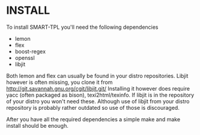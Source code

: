 INSTALL
=======

To install SMART-TPL you'll need the following dependencies

* lemon
* flex
* boost-regex
* openssl
* libjit

Both lemon and flex can usually be found in your distro repositories. Libjit however is often missing, you clone it from http://git.savannah.gnu.org/cgit/libjit.git/
Installing it however does require yacc (often packaged as bison), texi2html/texinfo. If libjit is in the repository of your distro you won't need these.
Although use of libjit from your distro repository is probably rather outdated so use of those is discouraged.

After you have all the required dependencies a simple make and make install should be enough.

